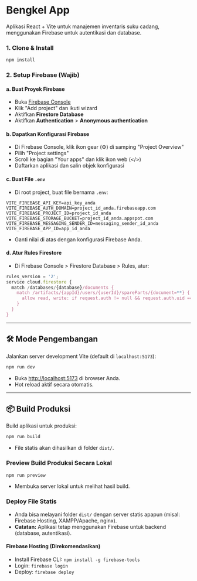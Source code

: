 # Bengkel App

Aplikasi React + Vite untuk manajemen inventaris suku cadang, menggunakan Firebase untuk autentikasi dan database.

### 1. Clone & Install
```bash
npm install
```

### 2. Setup Firebase (Wajib)

#### a. Buat Proyek Firebase
- Buka [Firebase Console](https://console.firebase.google.com/)
- Klik "Add project" dan ikuti wizard
- Aktifkan **Firestore Database**
- Aktifkan **Authentication** > **Anonymous authentication**

#### b. Dapatkan Konfigurasi Firebase
- Di Firebase Console, klik ikon gear (⚙️) di samping "Project Overview"
- Pilih "Project settings"
- Scroll ke bagian "Your apps" dan klik ikon web (</>)
- Daftarkan aplikasi dan salin objek konfigurasi

#### c. Buat File `.env`
- Di root project, buat file bernama `.env`:

```env
VITE_FIREBASE_API_KEY=api_key_anda
VITE_FIREBASE_AUTH_DOMAIN=project_id_anda.firebaseapp.com
VITE_FIREBASE_PROJECT_ID=project_id_anda
VITE_FIREBASE_STORAGE_BUCKET=project_id_anda.appspot.com
VITE_FIREBASE_MESSAGING_SENDER_ID=messaging_sender_id_anda
VITE_FIREBASE_APP_ID=app_id_anda
```

- Ganti nilai di atas dengan konfigurasi Firebase Anda.

#### d. Atur Rules Firestore
- Di Firebase Console > Firestore Database > Rules, atur:
```javascript
rules_version = '2';
service cloud.firestore {
  match /databases/{database}/documents {
    match /artifacts/{appId}/users/{userId}/spareParts/{document=**} {
      allow read, write: if request.auth != null && request.auth.uid == userId;
    }
  }
}
```

---

## 🛠️ Mode Pengembangan

Jalankan server development Vite (default di `localhost:5173`):
```bash
npm run dev
```
- Buka [http://localhost:5173](http://localhost:5173) di browser Anda.
- Hot reload aktif secara otomatis.

---

## 📦 Build Produksi

Build aplikasi untuk produksi:
```bash
npm run build
```
- File statis akan dihasilkan di folder `dist/`.

### Preview Build Produksi Secara Lokal
```bash
npm run preview
```
- Membuka server lokal untuk melihat hasil build.

### Deploy File Statis
- Anda bisa melayani folder `dist/` dengan server statis apapun (misal: Firebase Hosting, XAMPP/Apache, nginx).
- **Catatan:** Aplikasi tetap menggunakan Firebase untuk backend (database, autentikasi).

#### Firebase Hosting (Direkomendasikan)
- Install Firebase CLI: `npm install -g firebase-tools`
- Login: `firebase login`
- Deploy: `firebase deploy`